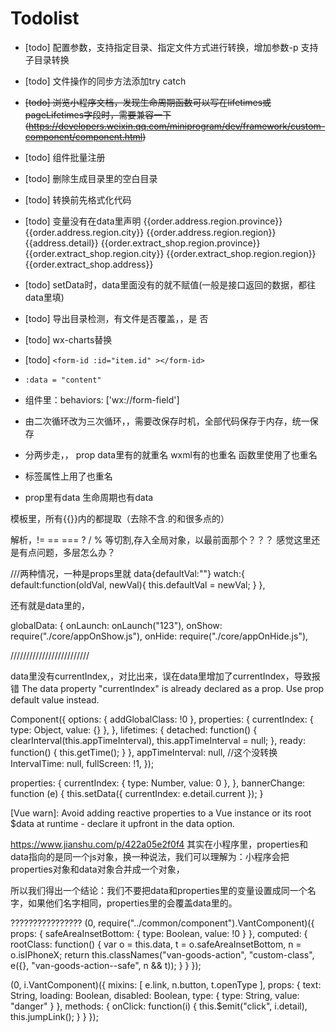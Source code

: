  
# Todolist   
* [todo] 配置参数，支持指定目录、指定文件方式进行转换，增加参数-p 支持子目录转换   
* [todo] 文件操作的同步方法添加try catch    
* ~~[todo] 浏览小程序文档，发现生命周期函数可以写在lifetimes或pageLifetimes字段时，需要兼容一下(https://developers.weixin.qq.com/miniprogram/dev/framework/custom-component/component.html)~~   
* [todo] 组件批量注册   
* [todo] 删除生成目录里的空白目录   
* [todo] 转换前先格式化代码   
* [todo] 变量没有在data里声明
  <text class="col-7">{{order.address.region.province}} {{order.address.region.city}} {{order.address.region.region}} {{address.detail}}</text>
  <text class="col-7">{{order.extract_shop.region.province}} {{order.extract_shop.region.city}} {{order.extract_shop.region.region}} {{order.extract_shop.address}}</text>
* [todo] setData时，data里面没有的就不赋值(一般是接口返回的数据，都往data里填)   
* [todo] 导出目录检测，有文件是否覆盖，，是 否   
* [todo] wx-charts替换   
* [todo] ```<form-id :id="item.id" ></form-id>```
* ```:data = "content"```
* 组件里：behaviors: ['wx://form-field']

* 由二次循环改为三次循环，，需要改保存时机，全部代码保存于内存，统一保存
* 分两步走，，
prop data里有的就重名
wxml有的也重名
函数里使用了也重名

* 标签属性上用了也重名

* prop里有data 生命周期也有data

模板里，所有{{}}内的都提取（去除不含.的和很多点的）
<template is="stdInfo" wx:for="{{stdInfo}}" data="{{...stdInfo[index], ...{index: index, name: item.name} }}"></template>

解析，!= == === ? / % 等切割,存入全局对象，以最前面那个？？？  感觉这里还是有点问题，多层怎么办？

<view class="i-divider i-class" :style="parse.getStyle(color,size,height)">



///两种情况，一种是props里就
data{defaultVal:""}
  watch:{
	  default:function(oldVal, newVal){
		  this.defaultVal = newVal;
	  }
  },

还有就是data里的，


  globalData: {
    onLaunch: onLaunch("123"),
    onShow: require("./core/appOnShow.js"),
    onHide: require("./core/appOnHide.js"),


/////////////////////////

data里没有currentIndex,，对比出来，误在data里增加了currentIndex，导致报错
The data property "currentIndex" is already declared as a prop. Use prop default value instead.



Component({
    options: {
        addGlobalClass: !0
    },
    properties: {
        currentIndex: {
            type: Object,
            value: {}
        },
    },
    lifetimes: {
        detached: function() {
            clearInterval(this.appTimeInterval), this.appTimeInterval = null;
        },
        ready: function() {
            this.getTime();
        }
    },
    appTimeInterval: null,  //这个没转换    
        IntervalTime: null,
            fullScreen: !1,
});


  properties: {
    currentIndex: {
      type: Number,
      value: 0
    },
  },
  bannerChange: function (e) {
    this.setData({
      currentIndex: e.detail.current
    });
  }

[Vue warn]: Avoid adding reactive properties to a Vue instance or its root $data at runtime - declare it upfront in the data option.


https://www.jianshu.com/p/422a05e2f0f4
其实在小程序里，properties和data指向的是同一个js对象，换一种说法，我们可以理解为：小程序会把properties对象和data对象合并成一个对象，

所以我们得出一个结论：我们不要把data和properties里的变量设置成同一个名字，如果他们名字相同，properties里的会覆盖data里的。





????????????????
(0, require("../common/component").VantComponent)({
    props: {
        safeAreaInsetBottom: {
            type: Boolean,
            value: !0
        }
    },
    computed: {
        rootClass: function() {
            var o = this.data, t = o.safeAreaInsetBottom, n = o.isIPhoneX;
            return this.classNames("van-goods-action", "custom-class", e({}, "van-goods-action--safe", n && t));
        }
    }
});

(0, i.VantComponent)({
    mixins: [ e.link, n.button, t.openType ],
    props: {
        text: String,
        loading: Boolean,
        disabled: Boolean,
        type: {
            type: String,
            value: "danger"
        }
    },
    methods: {
        onClick: function(i) {
            this.$emit("click", i.detail), this.jumpLink();
        }
    }
});